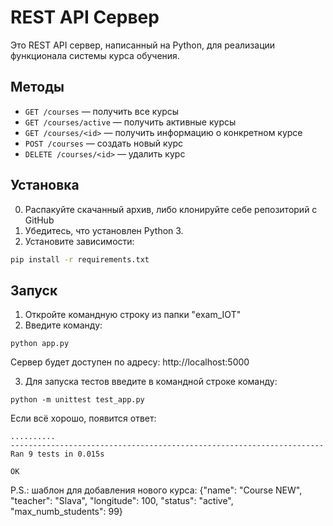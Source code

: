 # REST API Сервер

Это REST API сервер, написанный на Python, для реализации функционала системы курса обучения.

## Методы

- `GET /courses` — получить все курсы
- `GET /courses/active` — получить активные курсы
- `GET /courses/<id>` — получить информацию о конкретном курсе
- `POST /courses` — создать новый курс
- `DELETE /courses/<id>` — удалить курс

## Установка
0. Распакуйте скачанный архив, либо клонируйте себе репозиторий с GitHub
1. Убедитесь, что установлен Python 3.
2. Установите зависимости:

```bash
pip install -r requirements.txt
```
## Запуск

1. Откройте командную строку из папки "exam_IOT"
2. Введите команду:
```
python app.py
```
Сервер будет доступен по адресу: http://localhost:5000

3. Для запуска тестов введите в командной строке команду:
```
python -m unittest test_app.py
```
Если всё хорошо, появится ответ: 
```
..........
----------------------------------------------------------------------
Ran 9 tests in 0.015s

OK
```
P.S.: шаблон для добавления нового курса: {"name": "Course NEW", "teacher": "Slava", "longitude": 100, "status": "active", "max_numb_students": 99}